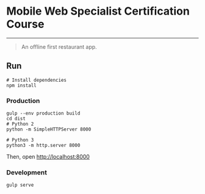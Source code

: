 # Mobile Web Specialist Certification Course
---

> An offline first restaurant app.

## Run

```shell
# Install dependencies
npm install
```
### Production
```shell
gulp --env production build
cd dist
# Python 2
python -m SimpleHTTPServer 8000

# Python 3
python3 -m http.server 8000
```
Then, open [http://localhost:8000](http://localhost:8000/)

### Development
```shell
gulp serve
```

